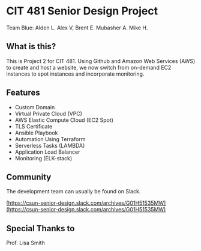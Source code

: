 # CIT 481 Senior Design Project
Team Blue:
Alden L.
Alex V,
Brent E.
Mubasher A.
Mike H. 

## What is this?

This is Project 2 for CIT 481. Using Github and Amazon Web Services (AWS) to create and host a website, we now switch from on-demand EC2 instances to spot instances and incorporate monitoring.

## Features

 - Custom Domain
 - Virtual Private Cloud (VPC)
 - AWS Elastic Compute Cloud (EC2 Spot)
 - TLS Certificate
 - Ansible Playbook
 - Automation Using Terraform
 - Serverless Tasks (LAMBDA)
 - Application Load Balancer
 - Monitoring (ELK-stack)

## Community

The development team can usually be found on Slack.

[https://csun-senior-design.slack.com/archives/G01H51535MW](https://csun-senior-design.slack.com/archives/G01H51535MW)

## Special Thanks to

Prof. Lisa Smith
